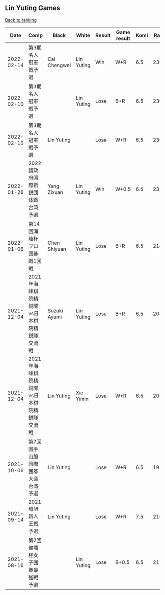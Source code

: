 ## Lin Yuting Games

[Back to ranking](../../index.md)




| **Date** | **Comp** | **Black** | **White** | **Result** | **Game result** | **Komi** | **Rating** | **Diff** | 
| --- | --- | --- | --- | --- | --- | --- | --- | --- |
| 2022-02-14 | 第3期名人冠軍戦予選 | Cai Chengwei | Lin Yuting | Win | W+R | 6.5 | 2398.0 | 98.0 | 
| 2022-02-10 | 第3期名人冠軍戦予選 |  | Lin Yuting | Lose | B+R | 6.5 | 2300.0 | 0.0 | 
| 2022-02-10 | 第3期名人冠軍戦予選 | Lin Yuting |  | Lose | W+R | 6.5 | 2300.0 | -15.0 | 
| 2022-01-26 | 2022議政府国際新鋭団体戦台湾予選 | Yang Zixuan | Lin Yuting | Win | W+0.5 | 6.5 | 2315.0 | 173.0 | 
| 2022-01-06 | 第14回海峰杯プロ囲碁戦1回戦 | Chen Shiyuan | Lin Yuting | Lose | B+R | 6.5 | 2142.0 | 54.0 | 
| 2021-12-04 | 2021年海峰棋院精鋭隊vs日本棋院精鋭隊交流戦 | Suzuki Ayumi | Lin Yuting | Lose | B+R | 6.5 | 2088.0 | 0.0 | 
| 2021-12-04 | 2021年海峰棋院精鋭隊vs日本棋院精鋭隊交流戦 | Lin Yuting | Xie Yimin | Lose | W+R | 6.5 | 2088.0 | 170.0 | 
| 2021-10-06 | 第7回国手山脈国際囲碁大会台湾予選 | Lin Yuting |  | Lose | W+R | 6.5 | 1918.0 | -246.0 | 
| 2021-09-14 | 2021環旭新人王戦予選 | Lin Yuting |  | Lose | W+R | 7.5 | 2164.0 | 47.0 | 
| 2021-08-16 | 第7回健喬杯女子囲碁最強戦予選 |  | Lin Yuting | Lose | B+0.5 | 6.5 | 2117.0 | missing |




